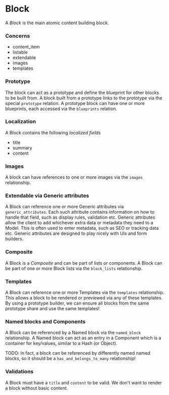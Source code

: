 Block
=====

A *Block* is the main atomic content building block.

### Concerns

-	content_item
-	listable
-	extendable
-	images
-	templates

### Prototype

The block can act as a prototype and define the blueprint for other blocks to be built from. A block built from a prototype links to the prototype via the special `prototype` relation. A prototype block can have one or more blueprints, each accessed via the `blueprints` relation.

### Localization

A Block contains the following *localized fields*

-	title
-	summary
-	content

### Images

A block can have references to one or more images via the `images` relationship.

### Extendable via Generic attributes

A Block can reference one or more Generic attributes via `generic_attributes`. Each such attribute contains information on how to handle that field, such as display rules, validation etc. Generic attributes allow the client to add whichever extra data or metadata they need to a Model. This is often used to enter metadata, such as SEO or tracking data etc. Generic attributes are designed to play nicely with UIs and form builders.

### Composite

A Block is a *Composite* and can be part of lists or components. A Block can be part of one or more Block lists via the `block_lists` relationship.

### Templates

A Block can reference one or more Templates via the `templates` relationship. This allows a block to be rendered or previewed via any of these templates. By using a prototype builder, we can ensure all blocks from the same prototype share and use the same templates!

### Named blocks and Components

A Block can be referenced by a Named block via the `named_block` relationship. A Named block can act as an entry in a Component which is a container for key/values, similar to a Hash (or Object).

TODO: In fact, a block can be referenced by differently named named blocks, so it should be a `has_and_belongs_to_many` relationship!

### Validations

A Block must have a `title` and `content` to be valid. We don't want to render a block without basic content.

